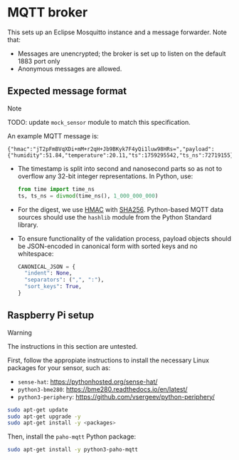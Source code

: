 # MQTT broker

This sets up an Eclipse Mosquitto instance and a message forwarder.  Note that:

- Messages are unencrypted; the broker is set up to listen on the default 1883 port only
- Anonymous messages are allowed.

## Expected message format

> [!NOTE]
> TODO: update `mock_sensor` module to match this specification.

An example MQTT message is:

```text
{"hmac":"jT2pFmBVqXDi+mM+r2qH+Jb9BKyk7F4yQi1luw98HRs=","payload":{"humidity":51.84,"temperature":20.11,"ts":1759295542,"ts_ns":72719155}}
```

- The timestamp is split into second and nanosecond parts so as not to overflow any 32-bit integer representations.  In Python, use:

  ```py
  from time import time_ns
  ts, ts_ns = divmod(time_ns(), 1_000_000_000)
  ```

- For the digest, we use [HMAC](https://docs.python.org/3/library/hmac.html) with [SHA256](https://docs.python.org/3/library/hashlib.html#module-hashlib).  Python-based MQTT data sources should use the `hashlib` module from the Python Standard library.
- To ensure functionality of the validation process, payload objects should be JSON-encoded in canonical form with sorted keys and no whitespace:

  ```py
  CANONICAL_JSON = {
    "indent": None,
    "separators": (",", ":"),
    "sort_keys": True,
  }
  ```

## Raspberry Pi setup

>[!WARNING]
> The instructions in this section are untested.

First, follow the appropiate instructions to install the necessary Linux packages for your sensor, such as:

- `sense-hat`: <https://pythonhosted.org/sense-hat/>
- `python3-bme280`: <https://bme280.readthedocs.io/en/latest/>
- `python3-periphery`: <https://github.com/vsergeev/python-periphery/>

```bash
sudo apt-get update
sudo apt-get upgrade -y
sudo apt-get install -y <packages>
```

Then, install the `paho-mqtt` Python package:

```bash
sudo apt-get install -y python3-paho-mqtt
```
